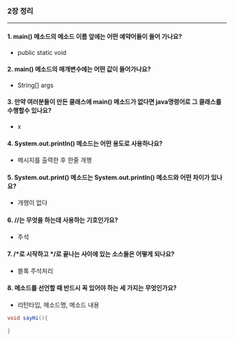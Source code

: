 ### 2장 정리

---

#### 1. main() 메소드의 메소드 이름 앞에는 어떤 예약어들이 들어 가나요?

- public static void

#### 2. main() 메소드의 매개변수에는 어떤 값이 들어가나요?

- String[] args

#### 3. 만약 여러분들이 만든 클래스에 main() 메소드가 없다면 java명령어로 그 클래스를 수행할수 있나요?

- x

#### 4. System.out.println() 메소드는 어떤 용도로 사용하나요?

- 메시지를 출력한 후 한줄 개행

#### 5. System.out.print() 메소드는 System.out.println() 메소드와 어떤 차이가 있나요?

- 개행이 없다

#### 6. //는 무엇을 하는데 사용하는 기호인가요?

- 주석

#### 7. /*로 시작하고 */로 끝나는 사이에 있는 소스들은 어떻게 되나요?

- 블록 주석처리

#### 8. 메소드를 선언할 때 반드시 꼭 있어야 하는 세 가지는 무엇인가요?

- 리턴타입, 메소드명, 메소드 내용
```java
void sayHi(){
    
}
```